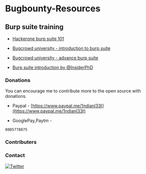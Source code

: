 # Bugbounty-Resources

## Burp suite training
- [Hackerone burp suite 101](https//www.youtube.com/playlist?list=PLxhvVyxYRviajtnHaICLg_ZcY47TpgGjR)
- [Bugcrowd university - introduction to burp suite](https://youtu.be/h2duGBZLEek)
- [Bugcrowd university - advance burp suite](https://youtu.be/kbi2KaAzTLg)

- [Burp suite introduction by @InsiderPhD](https://www.youtube.com/playlist?list=PLbyncTkpno5FwsKpcaiXBvmG2r75RLGo3)


### Donations
You can encourage me to contribute more to the open source with donations.

- Paypal - [https://www.paypal.me/1ndianl33t](https://www.paypal.me/1ndianl33t)

- GooglePay,Paytm -

`8085778875`

### Contributers




### Contact
[![Twitter](https://img.shields.io/badge/twitter-@1ndianl33t-blue.svg)](https://twitter.com/1ndianl33t)

